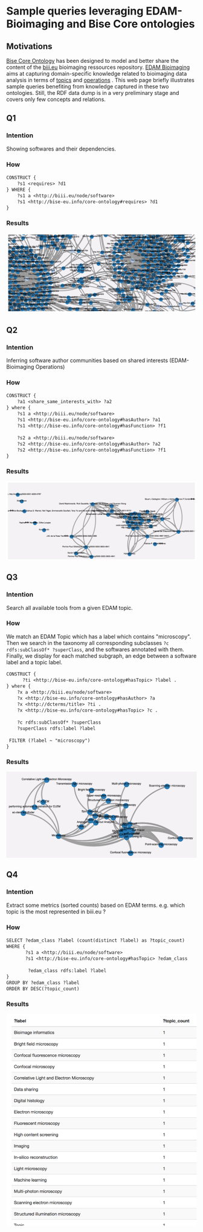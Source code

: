 # Sample queries leveraging EDAM-Bioimaging and Bise Core ontologies
## Motivations
[Bise Core Ontology](http://www.essepuntato.it/lode/owlapi/https://raw.githubusercontent.com/NeuBIAS/neubias-data-model/master/owl-ontology/bise-core-ontology-v1.owl#d4e233) has been designed to model and better share the content of the [biii.eu](http://biii.eu) bioimaging ressources repository. [EDAM Bioimaging](https://bioportal.bioontology.org/ontologies/EDAM-BIOIMAGING) aims at capturing domain-specific knowledge related to bioimaging data analysis in terms of [topics](http://bioportal.bioontology.org/ontologies/EDAM-BIOIMAGING/?p=classes&conceptid=http%3A%2F%2Fedamontology.org%2Ftopic_0003) and [operations](http://bioportal.bioontology.org/ontologies/EDAM-BIOIMAGING/?p=classes&conceptid=http%3A%2F%2Fedamontology.org%2Foperation_0004) .
This web page briefly illustrates sample queries benefiting from knowledge captured in these two ontologies. Still, the RDF data dump is in a very preliminary stage and covers only few concepts and relations. 

## Q1
### Intention
Showing softwares and their dependencies. 
### How
```
CONSTRUCT {
    ?s1 <requires> ?d1
} WHERE {
    ?s1 a <http://biii.eu/node/software>
    ?s1 <http://bise-eu.info/core-ontology#requires> ?d1
}
```
### Results
![](fig/deps.png)

## Q2
### Intention
Inferring software author communities based on shared interests (EDAM-Bioimaging Operations)
### How
```
CONSTRUCT {
    ?a1 <share_same_interests_with> ?a2
} where {
    ?s1 a <http://biii.eu/node/software>
    ?s1 <http://bise-eu.info/core-ontology#hasAuthor> ?a1
    ?s1 <http://bise-eu.info/core-ontology#hasFunction> ?f1

    ?s2 a <http://biii.eu/node/software>
    ?s2 <http://bise-eu.info/core-ontology#hasAuthor> ?a2
    ?s2 <http://bise-eu.info/core-ontology#hasFunction> ?f1
}
```
### Results
![](fig/authors.png)

## Q3
### Intention
Search all available tools from a given EDAM topic. 
### How
We match an EDAM Topic which has a label which contains "microscopy". Then we search in the taxonomy all corresponding subclasses `?c rdfs:subClassOf* ?superClass`, and the softwares annotated with them. Finally, we display for each matched subgraph, an edge between a software label and a topic label.  

```
CONSTRUCT {
      ?ti <http://bise-eu.info/core-ontology#hasTopic> ?label .
} where {
    ?x a <http://biii.eu/node/software>
    ?x <http://bise-eu.info/core-ontology#hasAuthor> ?a
    ?x <http://dcterms/title> ?ti .
    ?x <http://bise-eu.info/core-ontology#hasTopic> ?c .

    ?c rdfs:subClassOf* ?superClass
    ?superClass rdfs:label ?label

 FILTER (?label ~ "microscopy")
}
```
### Results
![](fig/topics.png)

## Q4
### Intention
Extract some metrics (sorted counts) based on EDAM terms. e.g. which topic is the most represented in biii.eu ?
### How
```
SELECT ?edam_class ?label (count(distinct ?label) as ?topic_count) WHERE { 
       ?s1 a <http://biii.eu/node/software> 
       ?s1 <http://bise-eu.info/core-ontology#hasTopic> ?edam_class
        
        ?edam_class rdfs:label ?label
}
GROUP BY ?edam_class ?label
ORDER BY DESC(?topic_count)
```
### Results
![](fig/counts.png)

